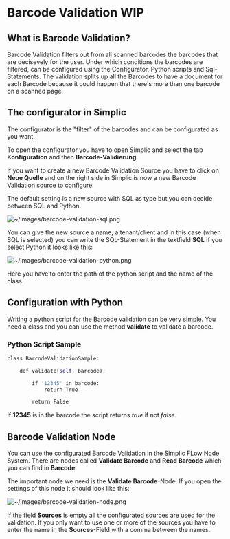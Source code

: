 # Barcode Validation WIP

## What is Barcode Validation? 
Barcode Validation filters out from all scanned barcodes the barcodes that are decisevely for the user. Under which conditions the barcodes are filtered, 
can be configured using the Configurator, Python scripts and Sql-Statements. 
The validation splits up all the Barcodes to have a document for each Barcode because it could happen that there's more than one barcode on a scanned page. 

## The configurator in Simplic

The configurator is the "filter" of the barcodes and can be configurated as you want.


To open the configurator you have to open Simplic and select the tab **Konfiguration** and then **Barcode-Validierung**.


If you want to create a new Barcode Validation Source you have to click on **Neue Quelle** and on the right side in Simplic is now a new Barcode Validation source to configure.

The default setting is a new source with SQL as type but you can decide between SQL and Python.


![~/images/barcode-validation-sql.png](~/images/barcode-validation-sql.png)

You can give the new source a name, a tenant/client and in this case (when SQL is selected) you can write the SQL-Statement in the textfield **SQL**
If you select Python it looks like this:

![~/images/barcode-validation-python.png](~/images/barcode-validation-python.png)

Here you have to enter the path of the python script and the name of the class.

## Configuration with Python

Writing a python script for the Barcode validation can be very simple. You need a class and you can use the method **validate** to validate a barcode.

### Python Script Sample

```py
class BarcodeValidationSample: 

    def validate(self, barcode): 

        if '12345' in barcode: 
            return True 

        return False  
```
If **12345** is in the barcode the script returns *true* if not *false*.



## Barcode Validation Node

You can use the configurated Barcode Validation in the Simplic FLow Node System. 
There are nodes called **Validate Barcode** and **Read Barcode** which you can find in **Barcode**.   

The important node we need is the **Validate Barcode**-Node. 
If you open the settings of this node it should look like this:

![~/images/barcode-validation-node.png](~/images/barcode-validation-node.png)

If the field **Sources** is empty all the configurated sources are used for the validation.
If you only want to use one or more of the sources you have to enter the name in the **Sources**-Field with a comma between the names. 